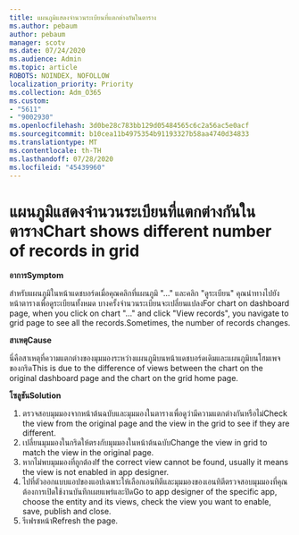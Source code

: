 ```yaml
---
title: แผนภูมิแสดงจํานวนระเบียนที่แตกต่างกันในตาราง
ms.author: pebaum
author: pebaum
manager: scotv
ms.date: 07/24/2020
ms.audience: Admin
ms.topic: article
ROBOTS: NOINDEX, NOFOLLOW
localization_priority: Priority
ms.collection: Adm_O365
ms.custom:
- "5611"
- "9002930"
ms.openlocfilehash: 3d0be28c783bb129d05484565c6c2a56ac5e0acf
ms.sourcegitcommit: b10cea11b4975354b91193327b58aa4740d34833
ms.translationtype: MT
ms.contentlocale: th-TH
ms.lasthandoff: 07/28/2020
ms.locfileid: "45439960"
---
```

# <a name="chart-shows-different-number-of-records-in-grid"></a><span data-ttu-id="b8df3-102">แผนภูมิแสดงจํานวนระเบียนที่แตกต่างกันในตาราง</span><span class="sxs-lookup"><span data-stu-id="b8df3-102">Chart shows different number of records in grid</span></span>

<span data-ttu-id="b8df3-103">**อาการ**</span><span class="sxs-lookup"><span data-stu-id="b8df3-103">**Symptom**</span></span>

<span data-ttu-id="b8df3-104">สําหรับแผนภูมิในหน้าแดชบอร์ดเมื่อคุณคลิกที่แผนภูมิ "..." และคลิก "ดูระเบียน" คุณนําทางไปยังหน้าตารางเพื่อดูระเบียนทั้งหมด บางครั้งจํานวนระเบียนจะเปลี่ยนแปลง</span><span class="sxs-lookup"><span data-stu-id="b8df3-104">For chart on dashboard page, when you click on chart "…" and click "View records", you navigate to grid page to see all the records.Sometimes, the number of records changes.</span></span>

<span data-ttu-id="b8df3-105">**สาเหตุ**</span><span class="sxs-lookup"><span data-stu-id="b8df3-105">**Cause**</span></span>

<span data-ttu-id="b8df3-106">นี่คือสาเหตุที่ความแตกต่างของมุมมองระหว่างแผนภูมิบนหน้าแดชบอร์ดเดิมและแผนภูมิบนโฮมเพจของกริด</span><span class="sxs-lookup"><span data-stu-id="b8df3-106">This is due to the difference of views between the chart on the original dashboard page and the chart on the grid home page.</span></span>  

<span data-ttu-id="b8df3-107">**โซลูชัน**</span><span class="sxs-lookup"><span data-stu-id="b8df3-107">**Solution**</span></span>

1. <span data-ttu-id="b8df3-108">ตรวจสอบมุมมองจากหน้าต้นฉบับและมุมมองในตารางเพื่อดูว่ามีความแตกต่างกันหรือไม่</span><span class="sxs-lookup"><span data-stu-id="b8df3-108">Check the view from the original page and the view in the grid to see if they are different.</span></span>
2. <span data-ttu-id="b8df3-109">เปลี่ยนมุมมองในกริดให้ตรงกับมุมมองในหน้าต้นฉบับ</span><span class="sxs-lookup"><span data-stu-id="b8df3-109">Change the view in grid to match the view in the original page.</span></span>
3. <span data-ttu-id="b8df3-110">หากไม่พบมุมมองที่ถูกต้อง</span><span class="sxs-lookup"><span data-stu-id="b8df3-110">If the correct view cannot be found, usually it means the view is not enabled in app designer.</span></span>
4. <span data-ttu-id="b8df3-111">ไปที่ตัวออกแบบแอปของแอปเฉพาะให้เลือกเอนทิตีและมุมมองของเอนทิตีตรวจสอบมุมมองที่คุณต้องการเปิดใช้งานบันทึกเผยแพร่และปิด</span><span class="sxs-lookup"><span data-stu-id="b8df3-111">Go to app designer of the specific app, choose the entity and its views, check the view you want to enable, save, publish and close.</span></span>
5. <span data-ttu-id="b8df3-112">รีเฟรชหน้า</span><span class="sxs-lookup"><span data-stu-id="b8df3-112">Refresh the page.</span></span>